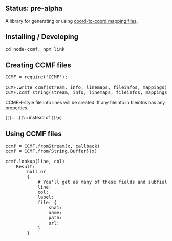 
## Status: pre-alpha

A library for generating or using [coord-to-coord mapping files](https://gist.github.com/769845).


## Installing / Developing

<pre>
cd node-ccmf; npm link
</pre>

## Creating CCMF files
<pre>
CCMF = require('CCMF');

CCMF.write_ccmf(stream, info, linemaps, fileinfos, mappings)
CCMF.ccmf_string(stream, info, linemaps, fileinfos, mappings)
</pre>

CCMFH-style file info lines will be created iff any fileinfo in fileinfos has any properties.

(<code>[{...}]\n</code> instead of <code>[]\n</code>)


## Using CCMF files

<pre>
ccmf = CCMF.fromStream(x, callback)
ccmf = CCMF.from{String,Buffer}(x)

ccmf.lookup(line, col)
    Result:
        null or
        {
            # You'll get as many of these fields and subfields as possible.
            line: 
            col: 
            label: 
            file: {
                sha1: 
                name: 
                path: 
                url: 
            }
        }
</pre>


